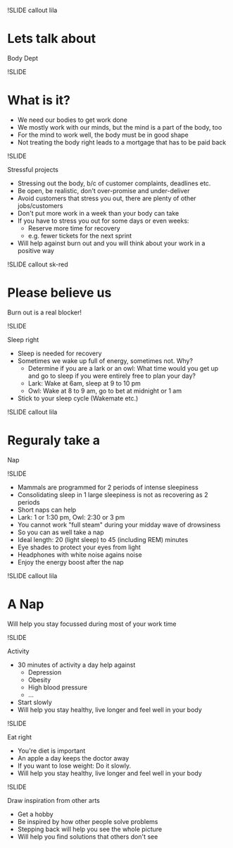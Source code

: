 !SLIDE callout lila

# Lets talk about 

Body Dept

!SLIDE 

# What is it?

* We need our bodies to get work done
* We mostly work with our minds, but the mind is a part of the body, too
* For the mind to work well, the body must be in good shape
* Not treating the body right leads to a mortgage that has to be paid back

!SLIDE 

Stressful projects

* Stressing out the body, b/c of customer complaints, deadlines etc.
* Be open, be realistic, don't over-promise and under-deliver
* Avoid customers that stress you out, there are plenty of other jobs/customers
* Don't put more work in a week than your body can take
* If you have to stress you out for some days or even weeks:
  * Reserve more time for recovery
  * e.g. fewer tickets for the next sprint
* Will help against burn out and you will think about your work in a positive way

!SLIDE callout sk-red

# Please believe us

Burn out is a real blocker!

!SLIDE 

Sleep right

* Sleep is needed for recovery
* Sometimes we wake up full of energy, sometimes not. Why?
  * Determine if you are a lark or an owl: What time would you get up and go to sleep if you were entirely free to plan your day?
  * Lark: Wake at 6am, sleep at 9 to 10 pm
  * Owl: Wake at 8 to 9 am, go to bet at midnight or 1 am
* Stick to your sleep cycle (Wakemate etc.)

!SLIDE callout lila

# Reguraly take a
Nap

!SLIDE 

* Mammals are programmed for 2 periods of intense sleepiness
* Consolidating sleep in 1 large sleepiness is not as recovering as 2 periods
* Short naps can help
* Lark: 1 or 1:30 pm, Owl: 2:30 or 3 pm
* You cannot work "full steam" during your midday wave of drowsiness
* So you can as well take a nap
* Ideal length: 20 (light sleep) to 45 (including REM) minutes
* Eye shades to protect your eyes from light
* Headphones with white noise agains noise
* Enjoy the energy boost after the nap

!SLIDE callout lila

# A Nap

Will help you stay focussed during most of your work time

!SLIDE 

Activity

* 30 minutes of activity a day help against
  * Depression
  * Obesity
  * High blood pressure
  * …
* Start slowly
* Will help you stay healthy, live longer and feel well in your body

!SLIDE 

Eat right

* You're diet is important
* An apple a day keeps the doctor away
* If you want to lose weight: Do it slowly.
* Will help you stay healthy, live longer and feel well in your body

!SLIDE

Draw inspiration from other arts

* Get a hobby
* Be inspired by how other people solve problems
* Stepping back will help you see the whole picture
* Will help you find solutions that others don't see
